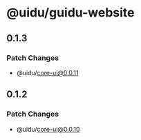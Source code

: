 # @uidu/guidu-website

## 0.1.3

### Patch Changes

- @uidu/core-ui@0.0.11

## 0.1.2

### Patch Changes

- @uidu/core-ui@0.0.10
